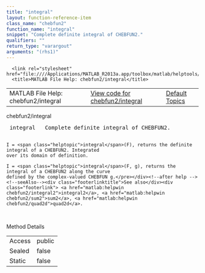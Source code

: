 ```yaml
---
title: "integral"
layout: function-reference-item
class_name: "chebfun2"
function_name: "integral"
snippet: "Complete definite integral of CHEBFUN2."
qualifiers: ""
return_type: "varargout"
arguments: "(rhs1)"
---
```


<html>
   <head>
      <meta http-equiv="Content-Type" content="text/html; charset=utf-8">
   
      <link rel="stylesheet" href="file:////Applications/MATLAB_R2013a.app/toolbox/matlab/helptools/private/helpwin.css">
      <title>MATLAB File Help: chebfun2/integral</title>
   </head>
   <body>
      <!--Single-page help-->
      <table border="0" cellspacing="0" width="100%">
         <tr class="subheader">
            <td class="headertitle">MATLAB File Help: chebfun2/integral</td>
            <td class="subheader-left"><a href="matlab:edit chebfun2/integral">View code for chebfun2/integral</a></td>
            <td class="subheader-right"><a href="matlab:helpwin">Default Topics</a></td>
         </tr>
      </table>
      <div class="title">chebfun2/integral</div>
      <div class="helptext"><pre><!--helptext --> <span class="helptopic">integral</span>   Complete definite integral of CHEBFUN2. 
 
    I = <span class="helptopic">integral</span>(F), returns the definite integral of a CHEBFUN2. Integrated
    over its domain of definition.
  
    I = <span class="helptopic">integral</span>(F, g), returns the integral of a CHEBFUN2 along the curve
    defined by the complex-valued CHEBFUN g.</pre></div><!--after help --><!--seeAlso--><div class="footerlinktitle">See also</div><div class="footerlink"> <a href="matlab:helpwin chebfun2/integral2">integral2</a>, <a href="matlab:helpwin chebfun2/sum2">sum2</a>, <a href="matlab:helpwin chebfun2/quad2d">quad2d</a>.
</div>
      <!--Method-->
      <div class="sectiontitle">Method Details</div>
      <table class="class-details">
         <tr>
            <td class="class-detail-label">Access</td>
            <td>public</td>
         </tr>
         <tr>
            <td class="class-detail-label">Sealed</td>
            <td>false</td>
         </tr>
         <tr>
            <td class="class-detail-label">Static</td>
            <td>false</td>
         </tr>
      </table>
   </body>
</html>
